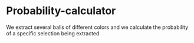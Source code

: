 # Probability-calculator
We extract several balls of different colors and we calculate the probability of a specific selection being extracted 
